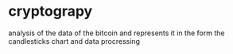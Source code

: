 # cryptograpy
analysis of the data of the bitcoin and represents it in the form the candlesticks chart and data procressing
